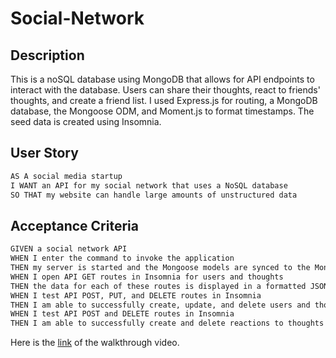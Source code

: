 # Social-Network


## Description
This is a noSQL database using MongoDB that allows for API endpoints to interact with the database. Users can share their thoughts, react to friends' thoughts, and create a friend list. I used Express.js for routing, a MongoDB database, the Mongoose ODM, and Moment.js to format timestamps. The seed data is created using Insomnia.

## User Story

```md
AS A social media startup
I WANT an API for my social network that uses a NoSQL database
SO THAT my website can handle large amounts of unstructured data
```

## Acceptance Criteria

```md
GIVEN a social network API
WHEN I enter the command to invoke the application
THEN my server is started and the Mongoose models are synced to the MongoDB database
WHEN I open API GET routes in Insomnia for users and thoughts
THEN the data for each of these routes is displayed in a formatted JSON
WHEN I test API POST, PUT, and DELETE routes in Insomnia
THEN I am able to successfully create, update, and delete users and thoughts in my database
WHEN I test API POST and DELETE routes in Insomnia
THEN I am able to successfully create and delete reactions to thoughts and add and remove friends to a user’s friend list
```

Here is the [link](https://drive.google.com/file/d/1RbxWwb7Ud1tVuN-eHpfV_GT_DG-fkltN/view?usp=sharing) of the walkthrough video.